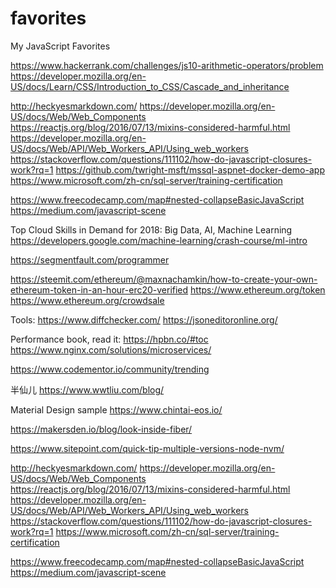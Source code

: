 # favorites
My JavaScript Favorites


https://www.hackerrank.com/challenges/js10-arithmetic-operators/problem
https://developer.mozilla.org/en-US/docs/Learn/CSS/Introduction_to_CSS/Cascade_and_inheritance

http://heckyesmarkdown.com/
https://developer.mozilla.org/en-US/docs/Web/Web_Components
https://reactjs.org/blog/2016/07/13/mixins-considered-harmful.html
https://developer.mozilla.org/en-US/docs/Web/API/Web_Workers_API/Using_web_workers
https://stackoverflow.com/questions/111102/how-do-javascript-closures-work?rq=1
https://github.com/twright-msft/mssql-aspnet-docker-demo-app
https://www.microsoft.com/zh-cn/sql-server/training-certification

https://www.freecodecamp.com/map#nested-collapseBasicJavaScript
https://medium.com/javascript-scene

Top Cloud Skills in Demand for 2018: Big Data, AI, Machine Learning 
https://developers.google.com/machine-learning/crash-course/ml-intro

https://segmentfault.com/programmer

https://steemit.com/ethereum/@maxnachamkin/how-to-create-your-own-ethereum-token-in-an-hour-erc20-verified
https://www.ethereum.org/token
https://www.ethereum.org/crowdsale

Tools:
https://www.diffchecker.com/
https://jsoneditoronline.org/

Performance book, read it:
https://hpbn.co/#toc
https://www.nginx.com/solutions/microservices/


https://www.codementor.io/community/trending

半仙儿 https://www.wwtliu.com/blog/


Material Design sample https://www.chintai-eos.io/

https://makersden.io/blog/look-inside-fiber/


https://www.sitepoint.com/quick-tip-multiple-versions-node-nvm/

http://heckyesmarkdown.com/
https://developer.mozilla.org/en-US/docs/Web/Web_Components
https://reactjs.org/blog/2016/07/13/mixins-considered-harmful.html
https://developer.mozilla.org/en-US/docs/Web/API/Web_Workers_API/Using_web_workers
https://stackoverflow.com/questions/111102/how-do-javascript-closures-work?rq=1
https://www.microsoft.com/zh-cn/sql-server/training-certification

https://www.freecodecamp.com/map#nested-collapseBasicJavaScript
https://medium.com/javascript-scene

